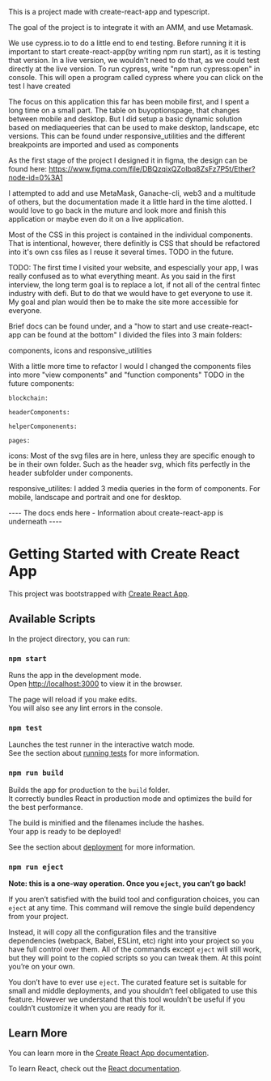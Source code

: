This is a project made with create-react-app and typescript.

The goal of the project is to integrate it with an AMM, and use Metamask.

We use cypress.io to do a little end to end testing. Before running it it is important to start create-react-app(by writing npm run start), as it is testing that version. In a live version, we wouldn't need to do that, as we could test directly at the live version. To run cypress, write "npm run cypress:open" in console. This will open a program called cypress where you can click on the test I have created

The focus on this application this far has been mobile first, and I spent a long time on a small part. The table on buyoptionspage, that changes between mobile and desktop. But I did setup a basic dynamic solution based on mediaqueeries that can be used to make desktop, landscape, etc versions.
This can be found under responsive_utilities and the different breakpoints are imported and used as components

As the first stage of the project I designed it in figma, the design can be found here:
https://www.figma.com/file/DBQzqixQZoIbq8ZsFz7P5t/Ether?node-id=0%3A1

I attempted to add and use MetaMask, Ganache-cli, web3 and a multitude of others, but the documentation made it a little hard
in the time alotted. I would love to go back in the muture and look more and finish this application or maybe even do it on
a live application.

Most of the CSS in this project is contained in the individual components. That is intentional, however, there definitly is
CSS that should be refactored into it's own css files as I reuse it several times. TODO in the future.

TODO:
The first time I visited your website, and espescially your app, I was really confused as to what everything meant.
As you said in the first interview, the long term goal is to replace a lot, if not all of the central fintec industry
with defi. But to do that we would have to get everyone to use it. My goal and plan would then be to make the site more accessible for everyone. 



Brief docs can be found under, and a "how to start and use create-react-app can be found at the bottom"
I divided the files into 3 main folders: 

components, icons and responsive_utilities

With a little more time to refactor I would I changed the components files into more "view components" and "function components"
TODO in the future
components:

    blockchain:

    headerComponents: 

    helperComponenents: 

    pages:



icons: 
Most of the svg files are in here, unless they are specific enough to be in their own folder. Such as the header svg, which fits
perfectly in the header subfolder under components.

responsive_utilites:
I added 3 media queries in the form of components. For mobile, landscape and portrait and one for desktop. 


---- The docs ends here -  Information about create-react-app is underneath ----

# Getting Started with Create React App

This project was bootstrapped with [Create React App](https://github.com/facebook/create-react-app).

## Available Scripts

In the project directory, you can run:

### `npm start`

Runs the app in the development mode.\
Open [http://localhost:3000](http://localhost:3000) to view it in the browser.

The page will reload if you make edits.\
You will also see any lint errors in the console.

### `npm test`

Launches the test runner in the interactive watch mode.\
See the section about [running tests](https://facebook.github.io/create-react-app/docs/running-tests) for more information.

### `npm run build`

Builds the app for production to the `build` folder.\
It correctly bundles React in production mode and optimizes the build for the best performance.

The build is minified and the filenames include the hashes.\
Your app is ready to be deployed!

See the section about [deployment](https://facebook.github.io/create-react-app/docs/deployment) for more information.

### `npm run eject`

**Note: this is a one-way operation. Once you `eject`, you can’t go back!**

If you aren’t satisfied with the build tool and configuration choices, you can `eject` at any time. This command will remove the single build dependency from your project.

Instead, it will copy all the configuration files and the transitive dependencies (webpack, Babel, ESLint, etc) right into your project so you have full control over them. All of the commands except `eject` will still work, but they will point to the copied scripts so you can tweak them. At this point you’re on your own.

You don’t have to ever use `eject`. The curated feature set is suitable for small and middle deployments, and you shouldn’t feel obligated to use this feature. However we understand that this tool wouldn’t be useful if you couldn’t customize it when you are ready for it.

## Learn More

You can learn more in the [Create React App documentation](https://facebook.github.io/create-react-app/docs/getting-started).

To learn React, check out the [React documentation](https://reactjs.org/).

